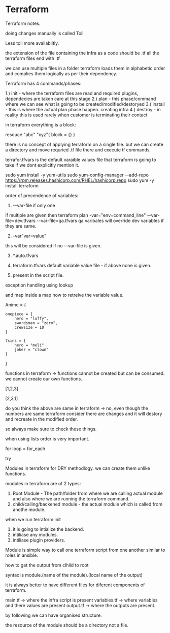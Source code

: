 # Terraform
Terraform notes.

doing changes manually is called Toil

Less toil more availabiltiy.

the extension of the file containing the infra as a code should be .tf
all the terraform files end with .tf

we can use multiple files in a folder terraform loads them in alphabetic order and complies them logically as per their dependency.

Terraform has 4 commands/phases:

1.) init - where the terraform files are read and required plugins, dependecies are taken care at this stage
2.) plan - this phase/command where we can see what is going to be created/modified/destoryed
3.) install - this is where the actual plan phase happen. creating infra
4.) destroy - in reality this is used rarely when customer is terminating their contact

in terraform everything is a block:

resouce "abc" "xyz"{
    block = {}
}

there is no concept of applying terraform on a single file. but we can create a directory and move requried .tf file there and execute tf commands.


<!-- below is the example of the all the arguments that can be passed for an ec2-instance

# resource "aws_instance" "example" {
#   ami                   = "ami-0c55b159cbfafe1f0"  # Replace with your AMI ID
#   instance_type         = "t2.micro"  # Replace with your instance type
#   availability_zone    = "us-west-2a"
#   subnet_id             = "subnet-0bb1c79de4EXAMPLE"  # Replace with your subnet ID
#   associate_public_ip_address = true
#   vpc_security_group_ids = ["sg-0a1b2c3d4e5f67890"]  # Replace with your security group ID
#   key_name              = "my-key-pair"  # Replace with your key pair name
#   user_data             = file("path/to/user_data_script.sh")
#   ebs_optimized         = true
#   monitoring            = true
#   tags = {
#     Name        = "MyEC2Instance"
#     Environment = "Development"
#   } -->

terrafor.tfvars is the default varaible values file that terraform is going to take if we dont explicitly mention it. 

sudo yum install -y yum-utils
sudo yum-config-manager --add-repo https://rpm.releases.hashicorp.com/RHEL/hashicorp.repo
sudo yum -y install terraform

order of precendence of variables: 

1. --var-file if only one

if multiple are given then  terraform plan -var="env=command_line" --var-file=dev.tfvars --var-file=qa.tfvars qa varibales will override dev variables if they are same.

2. -var"var=value" 

this will be considered if no --var-file is given.

3. *.auto.tfvars

4. terraform.tfvars default variable value file - if above none is given.

5. present in the script file.

exception handling using lookup

and map inside a map how to retreive the variable value.

Anime = {

    onepiece = {
        hero = "luffy",
        swordsman = "zoro",
        crewsize = 10
    }

    7sins = {
        hero = "meli"
        joker = "clown"
    }

}

functions in terraform -> functions cannot be created but can be consumed. we cannot create our own functions.

[1,2,3]

[2,3,1]

do you think the above are same in terraform -> no, even though the numbers are same terraform consider there are changes and it will destory and recreate in the modified order.

so always make sure to check these things.

when using lists order is very important.

for loop = for_each

try

Modules in terraform for DRY methodlogy. we can create them unlike functions.

modules in terraform are of 2 types:

1. Root Module - The path/folder from where we are calling actual module and also where we are running the terraform command.
2. child/calling/backened module - the actual module which is called from anothe module.

when we run terraform init

1. it is going to intialize the backend.
2. intiliase any modules.
2. intiliase plugin providers.

Module is simple way to call one terraform script from one another similar to roles in ansible.

how to get the output from clhild to root

syntax is module.(name of the module).(local name of the output)

it is always better to have different files for diferent components of terraform.

main.tf -> where the infra script is present
variables.tf -> where variables and there values are present
output.tf -> where the outputs are present. 

by following we can have organised structure.

the resource of the module should be a directory not a file.